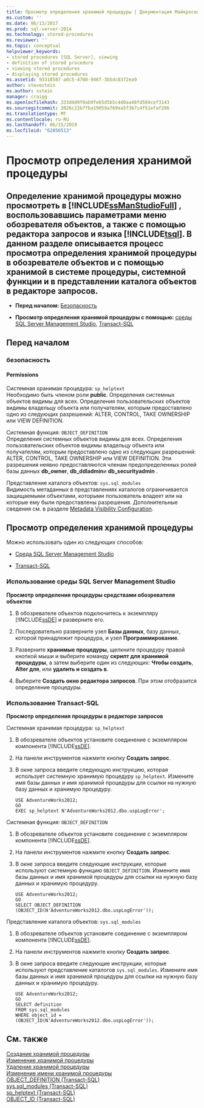 ```yaml
---
title: Просмотр определения хранимой процедуры | Документация Майкрософт
ms.custom: ''
ms.date: 06/13/2017
ms.prod: sql-server-2014
ms.technology: stored-procedures
ms.reviewer: ''
ms.topic: conceptual
helpviewer_keywords:
- stored procedures [SQL Server], viewing
- definition of stored procedure
- viewing stored procedures
- displaying stored procedures
ms.assetid: 93318587-a0c5-4788-946f-3b5dc8372ea9
author: stevestein
ms.author: sstein
manager: craigg
ms.openlocfilehash: 333d4d9f0ab9feb5d5b5c4d0aa48fd584cef3143
ms.sourcegitcommit: 3026c22b7fba19059a769ea5f367c4f51efaf286
ms.translationtype: MT
ms.contentlocale: ru-RU
ms.lasthandoff: 06/15/2019
ms.locfileid: "62856513"
---
```

# <a name="view-the-definition-of-a-stored-procedure"></a>Просмотр определения хранимой процедуры
    
##  <a name="Top"></a> Определение хранимой процедуры можно просмотреть в [!INCLUDE[ssManStudioFull](../../includes/ssmanstudiofull-md.md)] , воспользовавшись параметрами меню обозревателя объектов, а также с помощью редактора запросов и языка [!INCLUDE[tsql](../../includes/tsql-md.md)]. В данном разделе описывается процесс просмотра определения хранимой процедуры в обозревателе объектов и с помощью хранимой в системе процедуры, системной функции и в представлении каталога объектов в редакторе запросов.  
  
-   **Перед началом:**  [Безопасность](#Security)  
  
-   **Просмотр определения хранимой процедуры с помощью:**  [среды SQL Server Management Studio](#SSMSProcedure), [Transact-SQL](#TsqlProcedure)  
  
##  <a name="BeforeYouBegin"></a> Перед началом  
  
###  <a name="Security"></a> безопасность  
  
####  <a name="Permissions"></a> Permissions  
 Системная хранимая процедура: `sp_helptext`  
 Необходимо быть членом роли **public**. Определения системных объектов видимы для всех. Определения пользовательских объектов видимы владельцу объекта или получателям, которым предоставлено одно из следующих разрешений: ALTER, CONTROL, TAKE OWNERSHIP или VIEW DEFINITION.  
  
 Системная функция: `OBJECT_DEFINITION`  
 Определения системных объектов видимы для всех. Определения пользовательских объектов видимы владельцу объекта или получателям, которым предоставлено одно из следующих разрешений: ALTER, CONTROL, TAKE OWNERSHIP или VIEW DEFINITION. Эти разрешения неявно предоставляются членам предопределенных ролей базы данных **db_owner**, **db_ddladmin**и **db_securityadmin** .  
  
 Представление каталога объектов: `sys.sql_modules`  
 Видимость метаданных в представлениях каталогов ограничивается защищаемыми объектами, которыми пользователь владеет или на которые ему были предоставлены разрешения. Дополнительные сведения см. в разделе [Metadata Visibility Configuration](../security/metadata-visibility-configuration.md).  
  
##  <a name="Procedures"></a> Просмотр определения хранимой процедуры  
 Можно использовать один из следующих способов:  
  
-   [Среда SQL Server Management Studio](#SSMSProcedure)  
  
-   [Transact-SQL](#TsqlProcedure)  
  
###  <a name="SSMSProcedure"></a> Использование среды SQL Server Management Studio  
 **Просмотр определения процедуры средствами обозревателя объектов**  
  
1.  В обозревателе объектов подключитесь к экземпляру [!INCLUDE[ssDE](../../includes/ssde-md.md)] и разверните его.  
  
2.  Последовательно разверните узел **Базы данных**, базу данных, которой принадлежит процедура, и узел **Программирование**.  
  
3.  Разверните **хранимые процедуры**, щелкните процедуру правой кнопкой мыши и выберите команду **скрипт для хранимой процедуры**, а затем выберите один из следующих: **Чтобы создать**, **Alter для**, или **удалить и создать в**.  
  
4.  Выберите **Создать окно редактора запросов**. При этом отобразится определение процедуры.  
  
###  <a name="TsqlProcedure"></a> Использование Transact-SQL  
 **Просмотр определения процедуры в редакторе запросов**  
  
 Системная хранимая процедура: `sp_helptext`  
 1.  В обозревателе объектов установите соединение с экземпляром компонента [!INCLUDE[ssDE](../../includes/ssde-md.md)].  
  
2.  На панели инструментов нажмите кнопку **Создать запрос**.  
  
3.  В окне запроса введите следующую инструкцию, которая использует системную хранимую процедуру `sp_helptext`. Измените имя базы данных и имя хранимой процедуры для ссылки на нужную базу данных и хранимую процедуру.  
  
    ```  
    USE AdventureWorks2012;  
    GO  
    EXEC sp_helptext N'AdventureWorks2012.dbo.uspLogError';  
    ```  
  
 Системная функция: `OBJECT_DEFINITION`  
 1.  В обозревателе объектов установите соединение с экземпляром компонента [!INCLUDE[ssDE](../../includes/ssde-md.md)].  
  
2.  На панели инструментов нажмите кнопку **Создать запрос**.  
  
3.  В окне запроса введите следующие инструкции, которые используют системную функцию `OBJECT_DEFINITION`. Измените имя базы данных и имя хранимой процедуры для ссылки на нужную базу данных и хранимую процедуру.  
  
    ```  
    USE AdventureWorks2012;  
    GO  
    SELECT OBJECT_DEFINITION (OBJECT_ID(N'AdventureWorks2012.dbo.uspLogError'));  
    ```  
  
 Представление каталога объектов: `sys.sql_modules`  
 1.  В обозревателе объектов установите соединение с экземпляром компонента [!INCLUDE[ssDE](../../includes/ssde-md.md)].  
  
2.  На панели инструментов нажмите кнопку **Создать запрос**.  
  
3.  В окне запроса введите следующие инструкции, которые используют представление каталогов `sys.sql_modules`. Измените имя базы данных и имя хранимой процедуры для ссылки на нужную базу данных и хранимую процедуру.  
  
    ```  
    USE AdventureWorks2012;  
    GO  
    SELECT definition  
    FROM sys.sql_modules  
    WHERE object_id = (OBJECT_ID(N'AdventureWorks2012.dbo.uspLogError'));  
    ```  
  
## <a name="see-also"></a>См. также  
 [Создание хранимой процедуры](create-a-stored-procedure.md)   
 [Изменение хранимой процедуры](modify-a-stored-procedure.md)   
 [Удаление хранимой процедуры](delete-a-stored-procedure.md)   
 [Изменение имени хранимой процедуры](rename-a-stored-procedure.md)   
 [OBJECT_DEFINITION (Transact-SQL)](/sql/t-sql/functions/object-definition-transact-sql)   
 [sys.sql_modules (Transact-SQL)](/sql/relational-databases/system-catalog-views/sys-sql-modules-transact-sql)   
 [sp_helptext (Transact-SQL)](/sql/relational-databases/system-stored-procedures/sp-helptext-transact-sql)   
 [OBJECT_ID (Transact-SQL)](/sql/t-sql/functions/object-id-transact-sql)  
  
  
